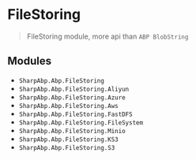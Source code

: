 # FileStoring

> FileStoring module, more api than `ABP BlobString`

## Modules

- `SharpAbp.Abp.FileStoring`
- `SharpAbp.Abp.FileStoring.Aliyun`
- `SharpAbp.Abp.FileStoring.Azure`
- `SharpAbp.Abp.FileStoring.Aws`
- `SharpAbp.Abp.FileStoring.FastDFS`
- `SharpAbp.Abp.FileStoring.FileSystem`
- `SharpAbp.Abp.FileStoring.Minio`
- `SharpAbp.Abp.FileStoring.KS3`
- `SharpAbp.Abp.FileStoring.S3`